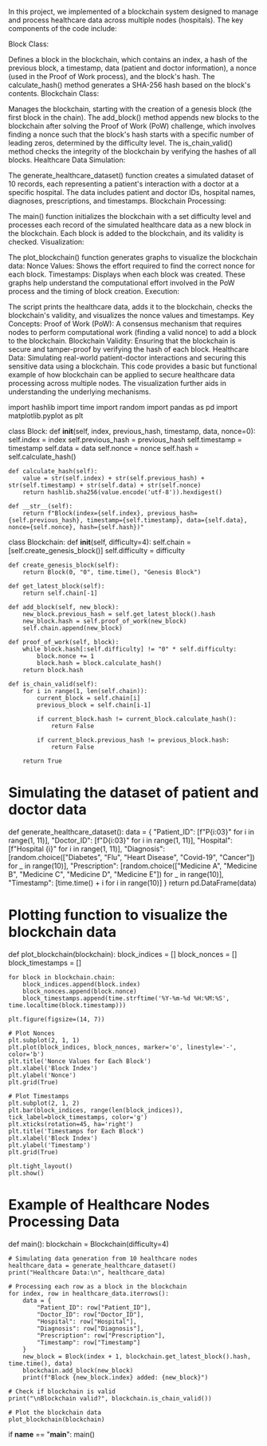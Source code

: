 In this project, we implemented of a blockchain system designed to manage and process healthcare data across multiple nodes (hospitals). The key components of the code include:

Block Class:

Defines a block in the blockchain, which contains an index, a hash of the previous block, a timestamp, data (patient and doctor information), a nonce (used in the Proof of Work process), and the block's hash.
The calculate_hash() method generates a SHA-256 hash based on the block's contents.
Blockchain Class:

Manages the blockchain, starting with the creation of a genesis block (the first block in the chain).
The add_block() method appends new blocks to the blockchain after solving the Proof of Work (PoW) challenge, which involves finding a nonce such that the block's hash starts with a specific number of leading zeros, determined by the difficulty level.
The is_chain_valid() method checks the integrity of the blockchain by verifying the hashes of all blocks.
Healthcare Data Simulation:

The generate_healthcare_dataset() function creates a simulated dataset of 10 records, each representing a patient's interaction with a doctor at a specific hospital. The data includes patient and doctor IDs, hospital names, diagnoses, prescriptions, and timestamps.
Blockchain Processing:

The main() function initializes the blockchain with a set difficulty level and processes each record of the simulated healthcare data as a new block in the blockchain.
Each block is added to the blockchain, and its validity is checked.
Visualization:

The plot_blockchain() function generates graphs to visualize the blockchain data:
Nonce Values: Shows the effort required to find the correct nonce for each block.
Timestamps: Displays when each block was created.
These graphs help understand the computational effort involved in the PoW process and the timing of block creation.
Execution:

The script prints the healthcare data, adds it to the blockchain, checks the blockchain's validity, and visualizes the nonce values and timestamps.
Key Concepts:
Proof of Work (PoW): A consensus mechanism that requires nodes to perform computational work (finding a valid nonce) to add a block to the blockchain.
Blockchain Validity: Ensuring that the blockchain is secure and tamper-proof by verifying the hash of each block.
Healthcare Data: Simulating real-world patient-doctor interactions and securing this sensitive data using a blockchain.
This code provides a basic but functional example of how blockchain can be applied to secure healthcare data processing across multiple nodes. The visualization further aids in understanding the underlying mechanisms.


import hashlib
import time
import random
import pandas as pd
import matplotlib.pyplot as plt

class Block:
    def __init__(self, index, previous_hash, timestamp, data, nonce=0):
        self.index = index
        self.previous_hash = previous_hash
        self.timestamp = timestamp
        self.data = data
        self.nonce = nonce
        self.hash = self.calculate_hash()

    def calculate_hash(self):
        value = str(self.index) + str(self.previous_hash) + str(self.timestamp) + str(self.data) + str(self.nonce)
        return hashlib.sha256(value.encode('utf-8')).hexdigest()

    def __str__(self):
        return f"Block(index={self.index}, previous_hash={self.previous_hash}, timestamp={self.timestamp}, data={self.data}, nonce={self.nonce}, hash={self.hash})"

class Blockchain:
    def __init__(self, difficulty=4):
        self.chain = [self.create_genesis_block()]
        self.difficulty = difficulty

    def create_genesis_block(self):
        return Block(0, "0", time.time(), "Genesis Block")

    def get_latest_block(self):
        return self.chain[-1]

    def add_block(self, new_block):
        new_block.previous_hash = self.get_latest_block().hash
        new_block.hash = self.proof_of_work(new_block)
        self.chain.append(new_block)

    def proof_of_work(self, block):
        while block.hash[:self.difficulty] != "0" * self.difficulty:
            block.nonce += 1
            block.hash = block.calculate_hash()
        return block.hash

    def is_chain_valid(self):
        for i in range(1, len(self.chain)):
            current_block = self.chain[i]
            previous_block = self.chain[i-1]
            
            if current_block.hash != current_block.calculate_hash():
                return False
            
            if current_block.previous_hash != previous_block.hash:
                return False
            
        return True

# Simulating the dataset of patient and doctor data
def generate_healthcare_dataset():
    data = {
        "Patient_ID": [f"P{i:03}" for i in range(1, 11)],
        "Doctor_ID": [f"D{i:03}" for i in range(1, 11)],
        "Hospital": [f"Hospital {i}" for i in range(1, 11)],
        "Diagnosis": [random.choice(["Diabetes", "Flu", "Heart Disease", "Covid-19", "Cancer"]) for _ in range(10)],
        "Prescription": [random.choice(["Medicine A", "Medicine B", "Medicine C", "Medicine D", "Medicine E"]) for _ in range(10)],
        "Timestamp": [time.time() + i for i in range(10)]
    }
    return pd.DataFrame(data)

# Plotting function to visualize the blockchain data
def plot_blockchain(blockchain):
    block_indices = []
    block_nonces = []
    block_timestamps = []

    for block in blockchain.chain:
        block_indices.append(block.index)
        block_nonces.append(block.nonce)
        block_timestamps.append(time.strftime('%Y-%m-%d %H:%M:%S', time.localtime(block.timestamp)))

    plt.figure(figsize=(14, 7))

    # Plot Nonces
    plt.subplot(2, 1, 1)
    plt.plot(block_indices, block_nonces, marker='o', linestyle='-', color='b')
    plt.title('Nonce Values for Each Block')
    plt.xlabel('Block Index')
    plt.ylabel('Nonce')
    plt.grid(True)

    # Plot Timestamps
    plt.subplot(2, 1, 2)
    plt.bar(block_indices, range(len(block_indices)), tick_label=block_timestamps, color='g')
    plt.xticks(rotation=45, ha='right')
    plt.title('Timestamps for Each Block')
    plt.xlabel('Block Index')
    plt.ylabel('Timestamp')
    plt.grid(True)

    plt.tight_layout()
    plt.show()

# Example of Healthcare Nodes Processing Data
def main():
    blockchain = Blockchain(difficulty=4)
    
    # Simulating data generation from 10 healthcare nodes
    healthcare_data = generate_healthcare_dataset()
    print("Healthcare Data:\n", healthcare_data)

    # Processing each row as a block in the blockchain
    for index, row in healthcare_data.iterrows():
        data = {
            "Patient_ID": row["Patient_ID"],
            "Doctor_ID": row["Doctor_ID"],
            "Hospital": row["Hospital"],
            "Diagnosis": row["Diagnosis"],
            "Prescription": row["Prescription"],
            "Timestamp": row["Timestamp"]
        }
        new_block = Block(index + 1, blockchain.get_latest_block().hash, time.time(), data)
        blockchain.add_block(new_block)
        print(f"Block {new_block.index} added: {new_block}")

    # Check if blockchain is valid
    print("\nBlockchain valid?", blockchain.is_chain_valid())

    # Plot the blockchain data
    plot_blockchain(blockchain)

if __name__ == "__main__":
    main()
